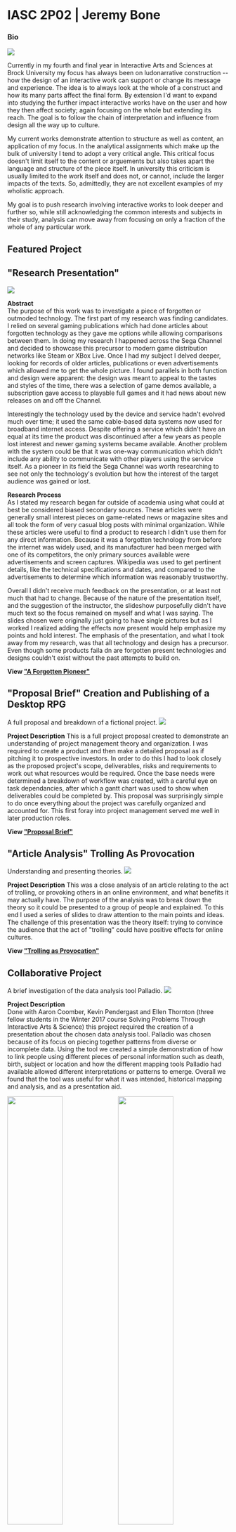# IASC 2P02 | Jeremy Bone

### Bio
![](images/CthulhuStars-Span.jpg)

Currently in my fourth and final year in Interactive Arts and Sciences at Brock University my focus has always been on ludonarrative construction -- how the design of an interactive work can support or change its message and experience. The idea is to always look at the whole of a construct and how its many parts affect the final form. By extension I'd want to expand into studying the further impact interactive works have on the user and how they then affect society; again focusing on the whole but extending its reach. The goal is to follow the chain of interpretation and influence from design all the way up to culture.

My current works demonstrate attention to structure as well as content, an application of my focus. In the analytical assignments which make up the bulk of university I tend to adopt a very critical angle. This critical focus doesn't limit itself to the content or arguements but also takes apart the language and structure of the piece itself. In university this criticism is usually limited to the work itself and does not, or cannot, include the larger impacts of the texts. So, admittedly, they are not excellent examples of my wholistic approach.

My goal is to push research involving interactive works to look deeper and further so, while still acknowledging the common interests and subjects in their study, analysis can move away from focusing on only a fraction of the whole of any particular work.


## Featured Project



## "Research Presentation"

![](images/genesis--sega_channel.jpg)

**Abstract**  
The purpose of this work was to investigate a piece of forgotten or outmoded technology. The first part of my research was finding candidates. I relied on several gaming publications which had done articles about forgotten technology as they gave me options while allowing comparisons between them. In doing my research I happened across the Sega Channel and decided to showcase this precursor to modern game distribution networks like Steam or XBox Live. Once I had my subject I delved deeper, looking for records of older articles, publications or even advertisements which allowed me to get the whole picture. I found parallels in both function and design were apparent: the design was meant to appeal to the tastes and styles of the time, there was a selection of game demos available, a subscription gave access to playable full games and it had news about new releases on and off the Channel.

Interestingly the technology used by the device and service hadn't evolved much over time; it used the same cable-based data systems now used for broadband internet access. Despite offering a service which didn't have an equal at its time the product was discontinued after a few years as people lost interest and newer gaming systems became available. Another problem with the system could be that it was one-way communication which didn't include any ability to communicate with other players using the service itself. As a pioneer in its field the Sega Channel was worth researching to see not only the technology's evolution but how the interest of the target audience was gained or lost.

**Research Process**  
As I stated my research began far outside of academia using what could at best be considered biased secondary sources. These articles were generally small interest pieces on game-related news or magazine sites and all took the form of very casual blog posts with minimal organization. While these articles were useful to find a product to research I didn't use them for any direct information. Because it was a forgotten technology from before the internet was widely used, and its manufacturer had been merged with one of its competitors, the only primary sources available were advertisements and screen captures. Wikipedia was used to get pertinent details, like the technical specifications and dates, and compared to the advertisements to determine which information was reasonably trustworthy.

Overall I didn't receive much feedback on the presentation, or at least not much that had to change. Because of the nature of the presentation itself, and the suggestion of the instructor, the slideshow purposefully didn't have much text so the focus remained on myself and what I was saying. The slides chosen were originally just going to have single pictures but as I worked I realized adding the effects now present would help emphasize my points and hold interest. The emphasis of the presentation, and what I took away from my research, was that all technology and design has a precursor. Even though some products faila dn are forgotten present technologies and designs couldn't exist without the past attempts to build on.

**View ["A Forgotten Pioneer"](reveal/index.html)**

## "Proposal Brief" Creation and Publishing of a Desktop RPG
A full proposal and breakdown of a fictional project.
![](images/PropBrief.jpg)

**Project Description**
This is a full project proposal created to demonstrate an understanding of project management theory and organization. I was required to create a product and then make a detailed proposal as if pitching it to prospective investors. In order to do this I had to look closely as the proposed project's scope, deliverables, risks and requirements to work out what resources would be required. Once the base needs were determined a breakdown of workflow was created, with a careful eye on task dependancies, after which a gantt chart was used to show when deliverables could be completed by. This proposal was surprisingly simple to do once everything about the project was carefully organized and accounted for. This first foray into project management served me well in later production roles.

**View ["Proposal Brief"](Proposal-Brief_Jeremy-Bone.pdf)**

## "Article Analysis" Trolling As Provocation
Understanding and presenting theories.
![](images/TrollProv.jpg)

**Project Description**
This was a close analysis of an article relating to the act of trolling, or provoking others in an online environment, and what benefits it may actually have. The purpose of the analysis was to break down the theory so it could be presented to a group of people and explained. To this end I used a series of slides to draw attention to the main points and ideas. The challenge of this presentation was the theory itself: trying to convince the audience that the act of "trolling" could have positive effects for online cultures.

**View ["Trolling as Provocation"](https://docs.google.com/presentation/d/e/2PACX-1vTSIC0k_q0v2inm26XSX3qGGxAuHtQziAPMt1onMMyZLNv-xrehUyDo9vHRvGwcJQWWzuDuWNjvSywr/pub?start=false&loop=false&delayms=10000)**

## Collaborative Project
A brief investigation of the data analysis tool Palladio.
![](images/modal-palladio.jpg)

**Project Description**  
Done with Aaron Coomber, Kevin Pendergast and Ellen Thornton (three fellow students in the Winter 2017 course Solving Problems Through Interactive Arts & Science) this project required the creation of a presentation about the chosen data analysis tool. Palladio was chosen because of its focus on piecing together patterns from diverse or incomplete data. Using the tool we created a simple demonstration of how to link people using different pieces of personal information such as death, birth, subject or location and how the different mapping tools Palladio had available allowed different interpretations or patterns to emerge. Overall we found that the tool was useful for what it was intended, historical mapping and analysis, and as a presentation aid.

<p><a href="images/slide-palladio.jpg"><img src="images/slide-palladio.jpg" width="50%"></a><a href="images/notes-palladio.jpg"><img src="images/notes-palladio.jpg" width="50%"></a></p>

**Collaboration Statement**  
The group's approach was to look over the Palladio tool, discuss what we each observed and how it was relevant to fulfilling the assignment, divide the required information into parts and finally have each member choose one of the parts to contribute to the final slideshow and presentation. I prefer to approach collaborative work in much the same way: have each person involved contribute according to their area of knowledge. Making this work definitely requires communication both to ensure nothing is left out or forgotten and so that every collaborator can understand how their own work fits into the whole. My own contribution, the analysis and application of theory to the tool and its use, was chosen because I knew I could do the job. It was important to communicate with the others so that I had their observations and experience with the tool to build the analysis off of. The use of Google Drive helped everyone to communicate and put their contributions directly into the slideshow; as I wasn't feeling well I made sure to leave extensive notes for my slide so that the others could still present that section.

Collaboration works well with my own philosophy regarding the digital humanities. Because I try to focus on understanding the whole of a work it's very helpful to be able to see each person's knowledge and where it connects with the others. As the digital humanities themselves are cross-disciplinary and created from very different skillsets learning to collaborate on a project is very important. Such collaboration also allows me to learn from other contributors and expand my own knowledge and expertise.

[Palladio](https://docs.google.com/presentation/d/1a0jso1aSNNPia4ZIeGlJufw79F4bDrGWeB_Xh2YfusY/pub?start=false&loop=false&delayms=30000)

## Research Presentation
A look back at a forgotten piece of gaming history.

[A Forgotten Pioneer](reveal/index.html)

## Academic Blog
In which the author tries to argue that graphs shouldn't, and generally cannot, exist on their own (but can always be improved).

[Graphic Misconduct](blog.md) 
